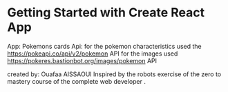 # Getting Started with Create React App
App: Pokemons cards
Api: for the pokemon characteristics used the https://pokeapi.co/api/v2/pokemon API
     for the images used https://pokeres.bastionbot.org/images/pokemon  API

created by: Ouafaa AISSAOUI 
Inspired by the robots exercise of the zero to mastery course of the complete web developer  .